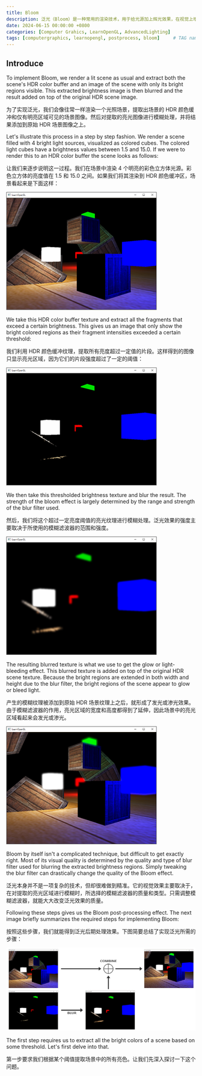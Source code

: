 ```yaml
---
title: Bloom
description: 泛光（Bloom）是一种常用的渲染技术，用于给光源加上辉光效果，在视觉上增强光源的亮度。
date: 2024-06-15 00:00:00 +0800
categories: [Computer Grahics, LearnOpenGL, AdvancedLighting]
tags: [computergraphics, learnopengl, postprocess, bloom]     # TAG names should always be lowercase
---
```


## Introduce

To implement Bloom, we render a lit scene as usual and extract both the scene's HDR color buffer and an image of the scene with only its bright regions visible. This extracted brightness image is then blurred and the result added on top of the original HDR scene image.

为了实现泛光，我们会像往常一样渲染一个光照场景，提取出场景的 HDR 颜色缓冲和仅有明亮区域可见的场景图像。然后对提取的亮光图像进行模糊处理，并将结果添加到原始 HDR 场景图像之上。

Let's illustrate this process in a step by step fashion. We render a scene filled with 4 bright light sources, visualized as colored cubes. The colored light cubes have a brightness values between 1.5 and 15.0. If we were to render this to an HDR color buffer the scene looks as follows:

让我们来逐步说明这一过程。我们在场景中渲染 4 个明亮的彩色立方体光源。彩色立方体的亮度值在 1.5 和 15.0 之间。如果我们将其渲染到 HDR 颜色缓冲区，场景看起来是下面这样：

![HDR](/assets/images/LearnOpenGL-AdvancedLighting-Bloom-HDR.png)

We take this HDR color buffer texture and extract all the fragments that exceed a certain brightness. This gives us an image that only show the bright colored regions as their fragment intensities exceeded a certain threshold:

我们利用 HDR 颜色缓冲纹理，提取所有亮度超过一定值的片段。这样得到的图像只显示亮光区域，因为它们的片段强度超过了一定的阈值：

![Extracted Bright Regions](/assets/images/LearnOpenGL-AdvancedLighting-Bloom-ExtractedBrightRegions.png)

We then take this thresholded brightness texture and blur the result. The strength of the bloom effect is largely determined by the range and strength of the blur filter used.

然后，我们将这个超过一定亮度阈值的亮光纹理进行模糊处理。泛光效果的强度主要取决于所使用的模糊滤波器的范围和强度。

![Blurred Bright Regions](/assets/images/LearnOpenGL-AdvancedLighting-Bloom-BlurredBrightRegions.png)

The resulting blurred texture is what we use to get the glow or light-bleeding effect. This blurred texture is added on top of the original HDR scene texture. Because the bright regions are extended in both width and height due to the blur filter, the bright regions of the scene appear to glow or bleed light.

产生的模糊纹理被添加到原始 HDR 场景纹理上之后，就形成了发光或渗光效果。由于模糊滤波器的作用，亮光区域的宽度和高度都得到了延伸，因此场景中的亮光区域看起来会发光或渗光。

![Combined HDR With Blurred Bright](/assets/images/LearnOpenGL-AdvancedLighting-Bloom-CombinedHDRWithBlurredBright.png)

Bloom by itself isn't a complicated technique, but difficult to get exactly right. Most of its visual quality is determined by the quality and type of blur filter used for blurring the extracted brightness regions. Simply tweaking the blur filter can drastically change the quality of the Bloom effect.

泛光本身并不是一项复杂的技术，但却很难做到精准。它的视觉效果主要取决于，在对提取的亮光区域进行模糊时，所选择的模糊滤波器的质量和类型。只需调整模糊滤波器，就能大大改变泛光效果的质量。

Following these steps gives us the Bloom post-processing effect. The next image briefly summarizes the required steps for implementing Bloom:

按照这些步骤，我们就能得到泛光后期处理效果。下图简要总结了实现泛光所需的步骤：

![Bloom Steps](/assets/images/LearnOpenGL-AdvancedLighting-Bloom-BloomSteps.png)

The first step requires us to extract all the bright colors of a scene based on some threshold. Let's first delve into that.

第一步要求我们根据某个阈值提取场景中的所有亮色。让我们先深入探讨一下这个问题。